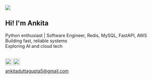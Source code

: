 ![](https://visitor-badge.glitch.me/badge?page_id=ankitaduttagupta.ankitaduttagupta)

## Hi! I'm Ankita
Python enthusiast  | Software Engineer, Redis, MySQL, FastAPI, AWS
Building fast, reliable systems  
Exploring AI and cloud tech


<br/>

<a href="https://www.linkedin.com/in/ankitaduttagupta5/">
  <img align="left" alt="Ankita's LinkdeIN" width="22px" src="https://cdn.jsdelivr.net/npm/simple-icons@v3/icons/linkedin.svg" />
</a>
<a href="https://www.instagram.com/gupta_ankita1415/">
  <img align="left" alt="Ankita's Instagram" width="22px" src="https://cdn.jsdelivr.net/npm/simple-icons@v3/icons/instagram.svg" />
</a>
<br/>

ankitaduttagupta5@gmail.com



